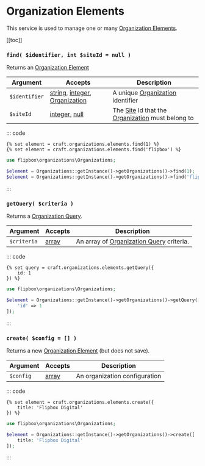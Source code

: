 # Organization Elements

This service is used to manage one or many [Organization Elements].

[[toc]]

### `find( $identifier, int $siteId = null )`

Returns an [Organization Element]

| Argument          | Accepts                   | Description
| ----------        | ----------                | ----------
| `$identifier`     | [string], [integer], [Organization] | A unique [Organization] identifier
| `$siteId`         | [integer], [null]         | The [Site] Id that the [Organization] must belong to

::: code
```twig
{% set element = craft.organizations.elements.find(1) %}
{% set element = craft.organizations.elements.find('flipbox') %}
```

```php
use flipbox\organizations\Organizations;

$element = Organizations::getInstance()->getOrganizations()->find(1);
$element = Organizations::getInstance()->getOrganizations()->find('flipbox');
```
:::

### `getQuery( $criteria )`

Returns a [Organization Query].

| Argument          | Accepts                   | Description
| ----------        | ----------                | ----------
| `$criteria`       | [array]                   | An array of [Organization Query] criteria.


::: code
```twig
{% set query = craft.organizations.elements.getQuery({
    id: 1
}) %}
```

```php
use flipbox\organizations\Organizations;

$element = Organizations::getInstance()->getOrganizations()->getQuery([
    'id' => 1
]);
```
:::


### `create( $config = [] )`

Returns a new [Organization Element] (but does not save).

| Argument          | Accepts                   | Description
| ----------        | ----------                | ----------
| `$config`         | [array]                   | An organization configuration

::: code
```twig
{% set element = craft.organizations.elements.create({
    title: 'Flipbox Digital'
}) %}
```

```php
use flipbox\organizations\Organizations;

$element = Organizations::getInstance()->getOrganizations()->create([
    title: 'Flipbox Digital'
]);
```
:::


[integer]: http://www.php.net/language.types.integer
[integer\[\]]: http://www.php.net/language.types.integer
[array]: http://www.php.net/language.types.array
[string]: http://www.php.net/language.types.string
[string\[\]]: http://www.php.net/language.types.string
[null]: http://www.php.net/language.types.null


[Site]: https://docs.craftcms.com/api/v3/craft-models-site.html

[Organization Query]: ../queries/organization.md "Organization Query"
[Organization]: ../objects/organization.md "Organization Element"
[Organization Element]: ../objects/organization.md "Organization Element"
[Organization Elements]: ../objects/organization.md "Organization Element"